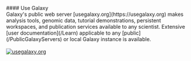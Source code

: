 <div class='center'>
#### Use Galaxy
</div>
Galaxy's public web server [usegalaxy.org](https://usegalaxy.org) makes analysis tools, genomic data, tutorial demonstrations, persistent workspaces, and publication services available to any scientist.  Extensive [user documentation](/Learn) applicable to any [public](/PublicGalaxyServers) or local Galaxy instance is available.  
<br /><br />
<div class='center'>
<a href='http://usegalaxy.org/'><img src='/Images/Logos/UseGalaxyOrgLogoShadow200.png' alt='usegalaxy.org'  /></a>
</div>

